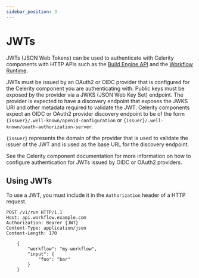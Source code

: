 ```yaml
---
sidebar_position: 3
---
```


# JWTs

JWTs (JSON Web Tokens) can be used to authenticate with Celerity components with HTTP APIs such as the [Build Engine API](/build-engine/docs/intro) and the [Workflow Runtime](/workflow-runtime/docs/intro).

JWTs must be issued by an OAuth2 or OIDC provider that is configured for the Celerity component you are authenticating with. Public keys must be exposed by the provider via a JWKS (JSON Web Key Set) endpoint.
The provider is expected to have a discovery endpoint that exposes the JWKS URI and other metadata required to validate the JWT. Celerity components expect an OIDC or OAuth2 provider discovery endpoint to be of the form `{issuer}/.well-known/openid-configuration` or `{issuer}/.well-known/oauth-authorization-server`.

`{issuer}` represents the domain of the provider that is used to validate the issuer of the JWT and is used as the base URL for the discovery endpoint.

See the Celerity component documentation for more information on how to configure authentication for JWTs issued by OIDC or OAuth2 providers.

## Using JWTs

To use a JWT, you must include it in the `Authorization` header of a HTTP request.

```
POST /v1/run HTTP/1.1
Host: api.workflow.example.com
Authorization: Bearer {JWT}
Content-Type: application/json
Content-Length: 170
    
    {
        "workflow": "my-workflow",
        "input": {
            "foo": "bar"
        }
    }
```
